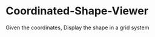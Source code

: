 Coordinated-Shape-Viewer
========================

Given the coordinates, Display the shape in a grid system
